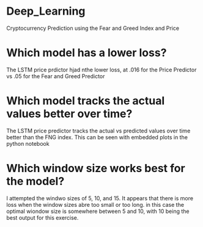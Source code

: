 # Deep_Learning
Cryptocurrency Prediction using the Fear and Greed Index and Price

#  Which model has a lower loss?
   The LSTM price prdictor hjad nthe lower loss, at .016 for the Price Predictor  vs .05 for the Fear and Greed Predictor

#  Which model tracks the actual values better over time?
   The LSTM price predictor tracks the actual vs predicted values over time better than the FNG index. This can be seen with embedded plots in the python notebook

#  Which window size works best for the model?
   I attempted the windwo sizes of 5, 10, and 15. It appears that there is more loss when the window sizes abre too small or too long. in this case the optimal wiondow size is somewhere between 5 and 10, with 10 being the best output for this exercise.
